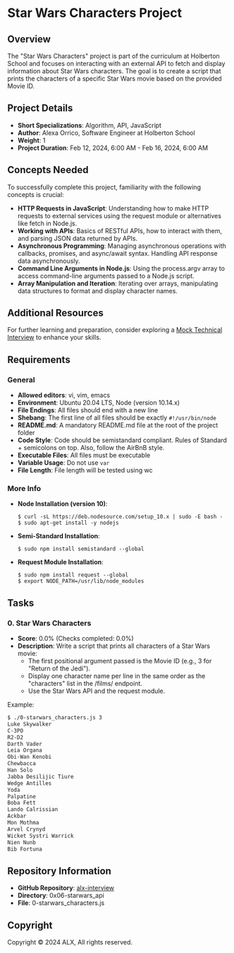 # Star Wars Characters Project

## Overview
The "Star Wars Characters" project is part of the curriculum at Holberton School and focuses on interacting with an external API to fetch and display information about Star Wars characters. The goal is to create a script that prints the characters of a specific Star Wars movie based on the provided Movie ID.

## Project Details
- **Short Specializations**: Algorithm, API, JavaScript
- **Author**: Alexa Orrico, Software Engineer at Holberton School
- **Weight**: 1
- **Project Duration**: Feb 12, 2024, 6:00 AM - Feb 16, 2024, 6:00 AM

## Concepts Needed
To successfully complete this project, familiarity with the following concepts is crucial:
- **HTTP Requests in JavaScript**: Understanding how to make HTTP requests to external services using the request module or alternatives like fetch in Node.js.
- **Working with APIs**: Basics of RESTful APIs, how to interact with them, and parsing JSON data returned by APIs.
- **Asynchronous Programming**: Managing asynchronous operations with callbacks, promises, and async/await syntax. Handling API response data asynchronously.
- **Command Line Arguments in Node.js**: Using the process.argv array to access command-line arguments passed to a Node.js script.
- **Array Manipulation and Iteration**: Iterating over arrays, manipulating data structures to format and display character names.

## Additional Resources
For further learning and preparation, consider exploring a [Mock Technical Interview](#) to enhance your skills.

## Requirements
### General
- **Allowed editors**: vi, vim, emacs
- **Environment**: Ubuntu 20.04 LTS, Node (version 10.14.x)
- **File Endings**: All files should end with a new line
- **Shebang**: The first line of all files should be exactly `#!/usr/bin/node`
- **README.md**: A mandatory README.md file at the root of the project folder
- **Code Style**: Code should be semistandard compliant. Rules of Standard + semicolons on top. Also, follow the AirBnB style.
- **Executable Files**: All files must be executable
- **Variable Usage**: Do not use `var`
- **File Length**: File length will be tested using wc

### More Info
- **Node Installation (version 10)**:
  ```
  $ curl -sL https://deb.nodesource.com/setup_10.x | sudo -E bash -
  $ sudo apt-get install -y nodejs
  ```

- **Semi-Standard Installation**:
  ```
  $ sudo npm install semistandard --global
  ```

- **Request Module Installation**:
  ```
  $ sudo npm install request --global
  $ export NODE_PATH=/usr/lib/node_modules
  ```

## Tasks
### 0. Star Wars Characters
- **Score**: 0.0% (Checks completed: 0.0%)
- **Description**: Write a script that prints all characters of a Star Wars movie:
  - The first positional argument passed is the Movie ID (e.g., 3 for "Return of the Jedi").
  - Display one character name per line in the same order as the "characters" list in the /films/ endpoint.
  - Use the Star Wars API and the request module.

Example:
```bash
$ ./0-starwars_characters.js 3
Luke Skywalker
C-3PO
R2-D2
Darth Vader
Leia Organa
Obi-Wan Kenobi
Chewbacca
Han Solo
Jabba Desilijic Tiure
Wedge Antilles
Yoda
Palpatine
Boba Fett
Lando Calrissian
Ackbar
Mon Mothma
Arvel Crynyd
Wicket Systri Warrick
Nien Nunb
Bib Fortuna
```

## Repository Information
- **GitHub Repository**: [alx-interview](#)
- **Directory**: 0x06-starwars_api
- **File**: 0-starwars_characters.js

## Copyright
Copyright © 2024 ALX, All rights reserved.
